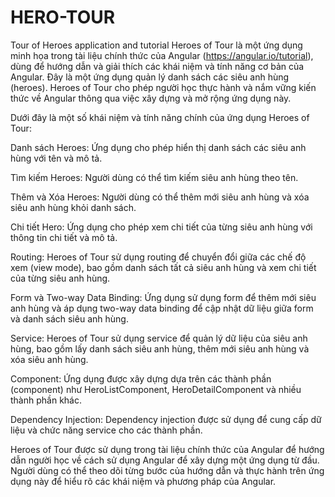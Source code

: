 # HERO-TOUR
Tour of Heroes application and tutorial
Heroes of Tour là một ứng dụng minh họa trong tài liệu chính thức của Angular (https://angular.io/tutorial),
dùng để hướng dẫn và giải thích các khái niệm và tính năng cơ bản của Angular. Đây là một ứng dụng quản lý danh sách các siêu anh hùng (heroes). 
Heroes of Tour cho phép người học thực hành và nắm vững kiến thức về Angular thông qua việc xây dựng và mở rộng ứng dụng này.

Dưới đây là một số khái niệm và tính năng chính của ứng dụng Heroes of Tour:

Danh sách Heroes: Ứng dụng cho phép hiển thị danh sách các siêu anh hùng với tên và mô tả.

Tìm kiếm Heroes: Người dùng có thể tìm kiếm siêu anh hùng theo tên.

Thêm và Xóa Heroes: Người dùng có thể thêm mới siêu anh hùng và xóa siêu anh hùng khỏi danh sách.

Chi tiết Hero: Ứng dụng cho phép xem chi tiết của từng siêu anh hùng với thông tin chi tiết và mô tả.

Routing: Heroes of Tour sử dụng routing để chuyển đổi giữa các chế độ xem (view mode), bao gồm danh sách tất cả siêu anh hùng và xem chi tiết của từng siêu anh hùng.

Form và Two-way Data Binding: Ứng dụng sử dụng form để thêm mới siêu anh hùng và áp dụng two-way data binding để cập nhật dữ liệu giữa form và danh sách siêu anh hùng.

Service: Heroes of Tour sử dụng service để quản lý dữ liệu của siêu anh hùng, bao gồm lấy danh sách siêu anh hùng, thêm mới siêu anh hùng và xóa siêu anh hùng.

Component: Ứng dụng được xây dựng dựa trên các thành phần (component) như HeroListComponent, HeroDetailComponent và nhiều thành phần khác.

Dependency Injection: Dependency injection được sử dụng để cung cấp dữ liệu và chức năng service cho các thành phần.

Heroes of Tour được sử dụng trong tài liệu chính thức của Angular để hướng dẫn người học về cách sử dụng Angular để xây dựng một ứng dụng từ đầu. 
Người dùng có thể theo dõi từng bước của hướng dẫn và thực hành trên ứng dụng này để hiểu rõ các khái niệm và phương pháp của Angular.

